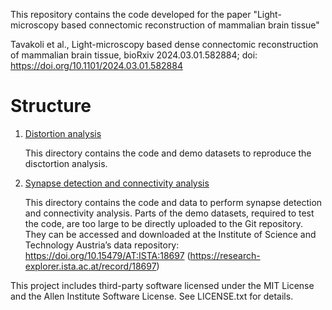 This repository contains the code developed for the paper "Light-microscopy based connectomic reconstruction of mammalian brain tissue" 

Tavakoli et al., Light-microscopy based dense connectomic reconstruction of mammalian brain tissue, bioRxiv 2024.03.01.582884; doi: https://doi.org/10.1101/2024.03.01.582884

# Structure
1) [Distortion analysis](./Distortion_analysis/)

    This directory contains the code and demo datasets to reproduce the disctortion analysis.

2) [Synapse detection and connectivity analysis](./Synapse_detection_and_Connectivity_analysis/)

    This directory contains the code and data to perform synapse detection and connectivity analysis. Parts of the demo datasets, required to test the code, are too large to be directly uploaded to the Git repository. They can be accessed and downloaded at the Institute of Science and Technology Austria’s data repository:
https://doi.org/10.15479/AT:ISTA:18697 (https://research-explorer.ista.ac.at/record/18697) 

This project includes third-party software licensed under the MIT License and the Allen Institute Software License. See LICENSE.txt for details.